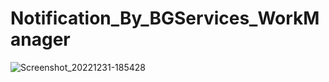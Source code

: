 # Notification_By_BGServices_WorkManager

![Screenshot_20221231-185428](https://user-images.githubusercontent.com/82153699/210139382-7261d465-56af-4139-b40f-18b2f64e8e78.png)
